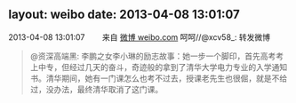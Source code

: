 layout: weibo
date: 2013-04-08 13:01:07
---
2013-04-08 13:01:07  &nbsp;&nbsp;&nbsp;&nbsp;&nbsp;&nbsp; 来自 <a href="http://weibo.com/" rel="nofollow">微博 weibo.com</a>
呵呵//@xcv58_: 转发微博
>  @资深高端黑: 李鹏之女李小琳的励志故事：她一步一个脚印，首先高考考上中专，但经过几天的奋斗，奇迹般的拿到了清华大学电力专业的入学通知书。清华期间，她有一门课怎么也考不过去，授课老先生也很倔，就是不给过，没办法，最终清华取消了这门课。 ​​​
